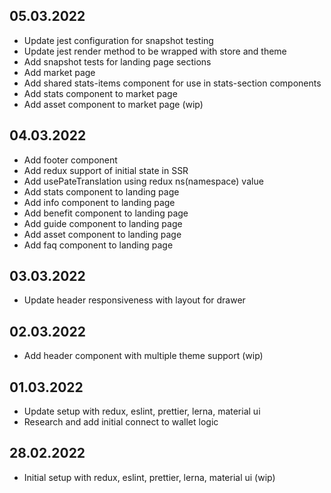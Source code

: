 ## 05.03.2022

- Update jest configuration for snapshot testing
- Update jest render method to be wrapped with store and theme
- Add snapshot tests for landing page sections
- Add market page
- Add shared stats-items component for use in stats-section components
- Add stats component to market page
- Add asset component to market page (wip)

## 04.03.2022

- Add footer component
- Add redux support of initial state in SSR
- Add usePateTranslation using redux ns(namespace) value
- Add stats component to landing page
- Add info component to landing page
- Add benefit component to landing page
- Add guide component to landing page
- Add asset component to landing page
- Add faq component to landing page

## 03.03.2022

- Update header responsiveness with layout for drawer

## 02.03.2022

- Add header component with multiple theme support (wip)

## 01.03.2022

- Update setup with redux, eslint, prettier, lerna, material ui
- Research and add initial connect to wallet logic

## 28.02.2022

- Initial setup with redux, eslint, prettier, lerna, material ui (wip)
